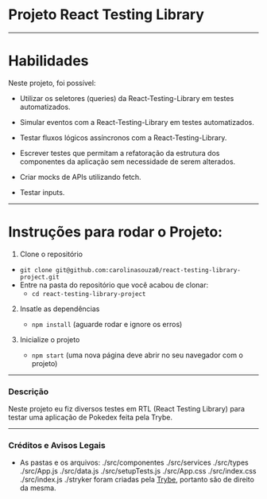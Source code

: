 # Projeto React Testing Library
---

# Habilidades
Neste projeto, foi possível:

* Utilizar os seletores (queries) da React-Testing-Library em testes automatizados.

* Simular eventos com a React-Testing-Library em testes automatizados.

* Testar fluxos lógicos assíncronos com a React-Testing-Library.

* Escrever testes que permitam a refatoração da estrutura dos componentes da aplicação sem necessidade de serem alterados.

* Criar mocks de APIs utilizando fetch.

* Testar inputs.

---

# Instruções para rodar o Projeto:

1. Clone o repositório
  * `git clone git@github.com:carolinasouza0/react-testing-library-project.git`
  * Entre na pasta do repositório que você acabou de clonar:
    * `cd react-testing-library-project`

2. Insatle as dependências
    * `npm install` (aguarde rodar e ignore os erros)

3. Inicialize o projeto
    * `npm start` (uma nova página deve abrir no seu navegador com o projeto)

---

### Descrição

Neste projeto eu fiz diversos testes em RTL (React Testing Library) para testar uma aplicação de Pokedex feita pela Trybe.

---

### Créditos e Avisos Legais
- As pastas e os arquivos: ./src/componentes ./src/services ./src/types ./src/App.js ./src/data.js ./src/setupTests.js ./src/App.css ./src/index.css ./src/index.js ./stryker foram criadas pela [Trybe](https://www.betrybe.com/), portanto são de direito da mesma.

